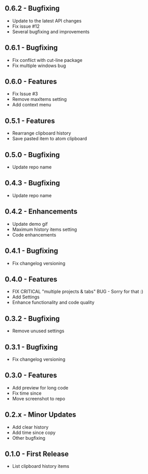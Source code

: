 ## 0.6.2 - Bugfixing
* Update to the latest API changes
* Fix issue #12
* Several bugfixing and improvements

## 0.6.1 - Bugfixing
* Fix conflict with cut-line package
* Fix multiple windows bug

## 0.6.0 - Features
* Fix Issue #3
* Remove maxItems setting
* Add context menu


## 0.5.1 - Features
* Rearrange clipboard history
* Save pasted item to atom clipboard

## 0.5.0 - Bugfixing
* Update repo name

## 0.4.3 - Bugfixing
* Update repo name

## 0.4.2 - Enhancements
* Update demo gif
* Maximum history items setting
* Code enhancements

## 0.4.1 - Bugfixing
* Fix changelog versioning

## 0.4.0 - Features
* FIX CRITICAL "multiple projects & tabs" BUG - Sorry for that :)
* Add Settings
* Enhance functionality and code quality

## 0.3.2 - Bugfixing
* Remove unused settings

## 0.3.1 - Bugfixing
* Fix changelog versioning

## 0.3.0 - Features
* Add preview for long code
* Fix time since
* Move screenshot to repo

## 0.2.x - Minor Updates
* Add clear history
* Add time since copy
* Other bugfixing

## 0.1.0 - First Release
* List clipboard history items
